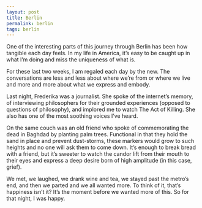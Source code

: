 ```yaml
---
layout: post
title: Berlin
permalink: berlin
tags: berlin
---
```


One of the interesting parts of this journey through Berlin has been how tangible each day feels. In my life in America, it’s easy to be caught up in what I’m doing and miss the uniqueness of what is.

For these last two weeks, I am regaled each day by the new. The conversations are less and less about where we’re from or where we live and more and more about what we express and embody.

Last night, Frederika was a journalist. She spoke of the internet’s memory, of interviewing philosophers for their grounded experiences (opposed to questions of philosophy), and implored me to watch The Act of Killing. She also has one of the most soothing voices I’ve heard.

On the same couch was an old friend who spoke of commemorating the dead in Baghdad by planting palm trees. Functional in that they hold the sand in place and prevent dust-storms, these markers would grow to such heights and no one will ask them to come down. It’s enough to break bread with a friend, but it’s sweeter to watch the candor lift from their mouth to their eyes and express a deep desire born of high amplitude (in this case, grief).

We met, we laughed, we drank wine and tea, we stayed past the metro’s end, and then we parted and we all wanted more. To think of it, that’s happiness isn’t it? It’s the moment before we wanted more of this. So for that night, I was happy.
